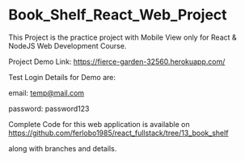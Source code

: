# Book_Shelf_React_Web_Project
This Project is the practice project with Mobile View only for React & NodeJS Web Development Course.


Project Demo Link: https://fierce-garden-32560.herokuapp.com/

Test Login Details for Demo are:

email: temp@mail.com

password: password123


Complete Code for this web application is available on	https://github.com/ferlobo1985/react_fullstack/tree/13_book_shelf 

along with branches and details.
